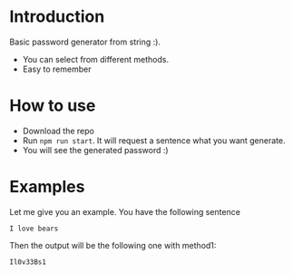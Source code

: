 # Introduction
Basic password generator from string :).
- You can select from different methods.
- Easy to remember

# How to use
- Download the repo
- Run `npm run start`. It will request a sentence what you want generate.
- You will see the generated password :)

# Examples
Let me give you an example. You have the following sentence
```
I love bears
```

Then the output will be the following one with method1:
```
Il0v33Bs1
```